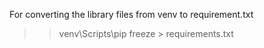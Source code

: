 For converting the library files from venv to requirement.txt
>> venv\Scripts\pip freeze > requirements.txt